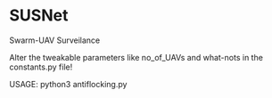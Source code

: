 # SUSNet
Swarm-UAV Surveilance

Alter the tweakable parameters like no_of_UAVs and what-nots in the constants.py file!

USAGE:   python3 antiflocking.py
